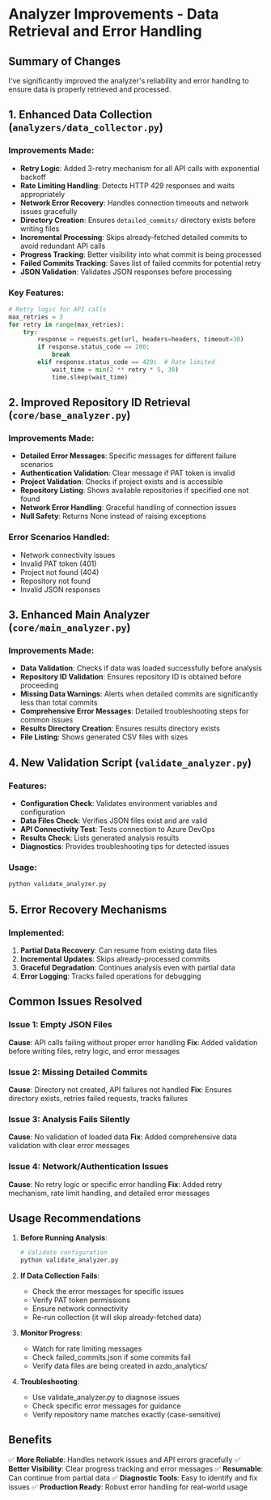 # Analyzer Improvements - Data Retrieval and Error Handling

## Summary of Changes
I've significantly improved the analyzer's reliability and error handling to ensure data is properly retrieved and processed.

## 1. Enhanced Data Collection (`analyzers/data_collector.py`)

### Improvements Made:
- **Retry Logic**: Added 3-retry mechanism for all API calls with exponential backoff
- **Rate Limiting Handling**: Detects HTTP 429 responses and waits appropriately
- **Network Error Recovery**: Handles connection timeouts and network issues gracefully
- **Directory Creation**: Ensures `detailed_commits/` directory exists before writing files
- **Incremental Processing**: Skips already-fetched detailed commits to avoid redundant API calls
- **Progress Tracking**: Better visibility into what commit is being processed
- **Failed Commits Tracking**: Saves list of failed commits for potential retry
- **JSON Validation**: Validates JSON responses before processing

### Key Features:
```python
# Retry logic for API calls
max_retries = 3
for retry in range(max_retries):
    try:
        response = requests.get(url, headers=headers, timeout=30)
        if response.status_code == 200:
            break
        elif response.status_code == 429:  # Rate limited
            wait_time = min(2 ** retry * 5, 30)
            time.sleep(wait_time)
```

## 2. Improved Repository ID Retrieval (`core/base_analyzer.py`)

### Improvements Made:
- **Detailed Error Messages**: Specific messages for different failure scenarios
- **Authentication Validation**: Clear message if PAT token is invalid
- **Project Validation**: Checks if project exists and is accessible
- **Repository Listing**: Shows available repositories if specified one not found
- **Network Error Handling**: Graceful handling of connection issues
- **Null Safety**: Returns None instead of raising exceptions

### Error Scenarios Handled:
- Network connectivity issues
- Invalid PAT token (401)
- Project not found (404)
- Repository not found
- Invalid JSON responses

## 3. Enhanced Main Analyzer (`core/main_analyzer.py`)

### Improvements Made:
- **Data Validation**: Checks if data was loaded successfully before analysis
- **Repository ID Validation**: Ensures repository ID is obtained before proceeding
- **Missing Data Warnings**: Alerts when detailed commits are significantly less than total commits
- **Comprehensive Error Messages**: Detailed troubleshooting steps for common issues
- **Results Directory Creation**: Ensures results directory exists
- **File Listing**: Shows generated CSV files with sizes

## 4. New Validation Script (`validate_analyzer.py`)

### Features:
- **Configuration Check**: Validates environment variables and configuration
- **Data Files Check**: Verifies JSON files exist and are valid
- **API Connectivity Test**: Tests connection to Azure DevOps
- **Results Check**: Lists generated analysis results
- **Diagnostics**: Provides troubleshooting tips for detected issues

### Usage:
```bash
python validate_analyzer.py
```

## 5. Error Recovery Mechanisms

### Implemented:
1. **Partial Data Recovery**: Can resume from existing data files
2. **Incremental Updates**: Skips already-processed commits
3. **Graceful Degradation**: Continues analysis even with partial data
4. **Error Logging**: Tracks failed operations for debugging

## Common Issues Resolved

### Issue 1: Empty JSON Files
**Cause**: API calls failing without proper error handling
**Fix**: Added validation before writing files, retry logic, and error messages

### Issue 2: Missing Detailed Commits
**Cause**: Directory not created, API failures not handled
**Fix**: Ensures directory exists, retries failed requests, tracks failures

### Issue 3: Analysis Fails Silently
**Cause**: No validation of loaded data
**Fix**: Added comprehensive data validation with clear error messages

### Issue 4: Network/Authentication Issues
**Cause**: No retry logic or specific error handling
**Fix**: Added retry mechanism, rate limit handling, and detailed error messages

## Usage Recommendations

1. **Before Running Analysis**:
   ```bash
   # Validate configuration
   python validate_analyzer.py
   ```

2. **If Data Collection Fails**:
   - Check the error messages for specific issues
   - Verify PAT token permissions
   - Ensure network connectivity
   - Re-run collection (it will skip already-fetched data)

3. **Monitor Progress**:
   - Watch for rate limiting messages
   - Check failed_commits.json if some commits fail
   - Verify data files are being created in azdo_analytics/

4. **Troubleshooting**:
   - Use validate_analyzer.py to diagnose issues
   - Check specific error messages for guidance
   - Verify repository name matches exactly (case-sensitive)

## Benefits

✅ **More Reliable**: Handles network issues and API errors gracefully
✅ **Better Visibility**: Clear progress tracking and error messages
✅ **Resumable**: Can continue from partial data
✅ **Diagnostic Tools**: Easy to identify and fix issues
✅ **Production Ready**: Robust error handling for real-world usage